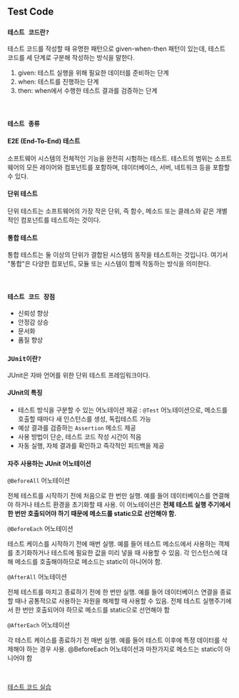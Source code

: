 ## Test Code
### `테스트 코드란?`
테스트 코드를 작성할 때 유명한 패턴으로 given-when-then 패턴이 있는데, 테스트 코드를 세 단계로 구분해 작성하는 방식을 말한다.

1. given: 테스트 실행을 위해 필요한 데이터를 준비하는 단계
2. when: 테스트를 진행하는 단계
3. then: when에서 수행한 테스트 결과를 검증하는 단계

<br>

### `테스트 종류`
#### E2E (End-To-End) 테스트
소프트웨어 시스템의 전체적인 기능을 완전히 시험하는 테스트. 테스트의 범위는 소프트웨어의 모든 레이어와 컴포넌트를 포함하며, 데이터베이스, 서버, 네트워크 등을 포함할 수 있다.

#### 단위 테스트
단위 테스트는 소프트웨어의 가장 작은 단위, 즉 함수, 메소드 또는 클래스와 같은 개별적인 컴포넌트를 테스트하는 것이다. 

#### 통합 테스트
통합 테스트는 둘 이상의 단위가 결합된 시스템의 동작을 테스트하는 것입니다. 여기서 "통합"은 다양한 컴포넌트, 모듈 또는 시스템이 함께 작동하는 방식을 의미한다. 

<br>

### `테스트 코드 장점`
- 신뢰성 향상
- 안정감 상승
- 문서화
- 품질 향상

### `JUnit이란?`
JUnit은 자바 언어를 위한 단위 테스트 프레임워크이다.

#### JUnit의 특징
- 테스트 방식을 구분할 수 있는 어노테이션 제공 : `@Test`  어노테이션으로, 메소드를 호출할 때마다 새 인스턴스를 생성, 독립테스트 가능
- 예상 결과를 검증하는 `Assertion` 메소드 제공
- 사용 방법이 단순, 테스트 코드 작성 시간이 적음
- 자동 실행, 자체 결과를 확인하고 즉각적인 피드백을 제공

#### 자주 사용하는 JUnit 어노테이션
`@BeforeAll` 어노테이션

전체 테스트를 시작하기 전에 처음으로 한 번만 실행. 예를 들어 데이터베이스를 연결해야 하거나 테스트 환경을 초기화할 때 사용. 이 어노테이션은 **전체 테스트 실행 주기에서 한 번만 호출되어야 하기 때문에 메소드를 static으로 선언해야 함.**

`@BeforeEach` 어노테이션

테스트 케이스를 시작하기 전에 매번 실행. 예를 들어 테스트 메소드에서 사용하는 객체를 초기화하거나 테스트에 필요한 값을 미리 넣을 때 사용할 수 있음. 각 인스턴스에 대해 메소드를 호출해야하므로 메소드는 static이 아니어야 함. 

`@AfterAll` 어노테이션

전체 테스트를 마치고 종료하기 전에 한 번만 실행. 예를 들어 데이터베이스 연결을 종료할 때나 공통적으로 사용하는 자원을 해제할 때 사용할 수 있음. 전체 테스트 실행주기에서 한 번만 호출되어야 하므로 메소드를 static으로 선언해야 함

`@AfterEach` 어노테이션

각 테스트 케이스를 종료하기 전 매번 실행. 예를 들어 테스트 이후에 특정 데이터를 삭제해야 하는 경우 사용. @BeforeEach 어노테이션과 마찬가지로 메소드는 static이 아니어야 함

<br>

[테스트 코드 실습](https://github.com/zeonzyeon/spring-boot-project?tab=readme-ov-file#test-code)

